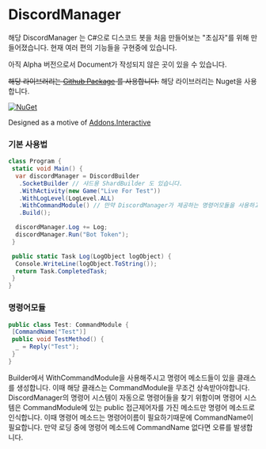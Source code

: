 # DiscordManager
해당 DiscordManager 는 C#으로 디스코드 봇을 처음 만들어보는 "초심자"를 위해 만들어졌습니다.
현재 여러 편의 기능들을 구현중에 있습니다.

아직 Alpha 버전으로서 Document가 작성되지 않은 곳이 있을 수 있습니다.

~~해당 라이브러리는 [Github Package](https://github.com/Team-IF/DiscordManager/packages) 를 사용합니다.~~
해당 라이브러리는 Nuget을 사용합니다.

[![NuGet](https://img.shields.io/nuget/vpre/DiscordManager.svg?maxAge=2592000?style=plastic)](https://www.nuget.org/packages/DiscordManager)

Designed as a motive of [Addons.Interactive](https://github.com/foxbot/Discord.Addons.Interactive)
### 기본 사용법

```cs
class Program {
 static void Main() {
  var discordManager = DiscordBuilder
   .SocketBuilder // 샤드용 ShardBuilder 도 있습니다.
   .WithActivity(new Game("Live For Test"))
   .WithLogLevel(LogLevel.ALL)
   .WithCommandModule() // 만약 DiscordManager가 제공하는 명령어모듈을 사용하고 싶다면 해당 메소드를 사용해주세요.
   .Build();

  discordManager.Log += Log;
  discordManager.Run("Bot Token");
 }

 public static Task Log(LogObject logObject) {
  Console.WriteLine(logObject.ToString());
  return Task.CompletedTask;
 }
}
```

### 명령어모듈

```cs
public class Test: CommandModule {
 [CommandName("Test")]
 public void TestMethod() {
  _ = Reply("Test");
 }
}
```

Builder에서 WithCommandModule을 사용해주시고 명령어 메소드들이 있을 클래스를 생성합니다.
이때 해당 클래스는 CommandModule을 무조건 상속받아야합니다.
DiscordManager의 명령어 시스템이 자동으로 명령어들을 찾기 위함이며
명령어 시스템은 CommandModule에 있는 public 접근제어자를 가진 메소드만 명령어 메소드로 인식합니다.
이때 명령어 메소드는 명령어이름이 필요하기때문에 CommandName이 필요합니다.
만약 로딩 중에 명령어 메소드에 CommandName 없다면 오류를 발생합니다.
